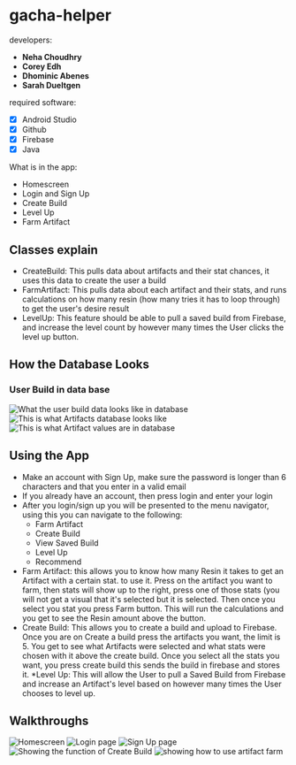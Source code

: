 # gacha-helper

developers: 
* **Neha Choudhry**
* **Corey Edh**
* **Dhominic Abenes**
* **Sarah Dueltgen**

required software: 
* [x] Android Studio
* [x] Github
* [x] Firebase
* [x] Java

What is in the app:
* Homescreen
* Login and Sign Up
* Create Build
* Level Up
* Farm Artifact

## Classes explain
* CreateBuild: This pulls data about artifacts and their stat chances, it uses this data to create the user a build
* FarmArtifact: This pulls data about each artifact and their stats, and runs calculations on how many resin (how many tries it has to loop through) to get the user's desire result
* LevelUp: This feature should be able to pull a saved build from Firebase, and increase the level count by however many times the User clicks the level up button. 

## How the Database Looks
### User Build in data base
<img src='userbuild_database.png' title='User Build Database example' alt='What the user build data looks like in database' />
<img src='artifact_database.png' title='Artifact Database Example' alt='This is what Artifacts database looks like' />
<img src='artifactvalues_database.png' title='Artifact Values Database Example' alt='This is what Artifact values are in database' />


## Using the App
* Make an account with Sign Up, make sure the password is longer than 6 characters
and that you enter in a valid email
* If you already have an account, then press login and enter your login
* After you login/sign up you will be presented to the menu navigator, using this you can navigate to the following:
	* Farm Artifact
	* Create Build
	* View Saved Build
	* Level Up
	* Recommend
* Farm Artifact: this allows you to know how many Resin it takes to get an Artifact with a certain stat.
to use it. Press on the artifact you want to farm, then stats will show up to the right, press one of those stats (you will not get a visual that it's selected but it is selected. Then once you select you stat you press Farm button. This will run the calculations and you get to see the Resin amount above the button.
* Create Build: This allows you to create a build and upload to Firebase. Once you are on Create a build press the artifacts you want, the limit is 5. You get to see what Artifacts were selected and what stats were chosen with it above the create build. Once you select all the stats you want, you press create build this sends the build in firebase and stores it.
*Level Up: This will allow the User to pull a Saved Build from Firebase and increase an Artifact's level based on however many times the User chooses to level up. 

## Walkthroughs
<img src='gacha_homescreen.png' title='Homescreen' alt='Homescreen' />

<img src='gacha_login.png' title='Login Page' alt="Login page" />

<img src='gacha_signup.png' title='Sign Up Page' alt='Sign Up page' />

<img src='createbuild.gif' title='Create Build' alt='Showing the function of Create Build' />

<img src='FarmArtifact.gif' title='Artifact Farm Demo' alt='showing how to use artifact farm' />
